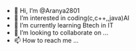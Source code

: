 - 👋 Hi, I’m @Aranya2801
- 👀 I’m interested in coding(c,c++,,java)AI
- 🌱 I’m currently learning Btech in IT
- 💞️ I’m looking to collaborate on ...
- 📫 How to reach me ...

<!---
Aranya2801/Aranya2801 is a ✨ special ✨ repository because its `README.md` (this file) appears on your GitHub profile.
You can click the Preview link to take a look at your changes.
--->
